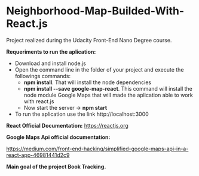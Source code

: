 # Neighborhood-Map-Builded-With-React.js
Project realized during the Udacity Front-End Nano Degree course.

**__Requeriments to run the aplication:__**
- Download and install node.js
- Open the command line in the folder of your project and execute the followings commands:
  - **npm install**. That will install the node dependencies
  - **npm install --save google-map-react**. This command will install the node module Google Maps that will made the aplication able to work with react.js
  - Now start the server -> **npm start**
- To run the aplication use the link http://localhost:3000

**React Official Documentation:** https://reactjs.org

**Google Maps Api official documentation:**

https://medium.com/front-end-hacking/simplified-google-maps-api-in-a-react-app-46981441d2c9


**__Main goal of the project Book Tracking.__**
